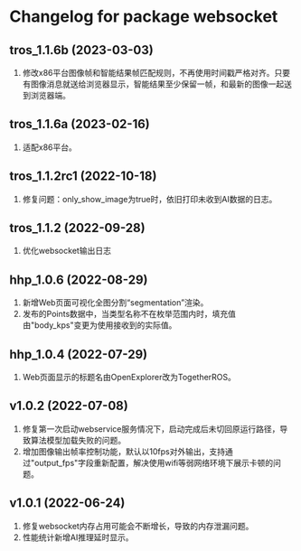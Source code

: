 # Changelog for package websocket

tros_1.1.6b (2023-03-03)
------------------
1. 修改x86平台图像帧和智能结果帧匹配规则，不再使用时间戳严格对齐。只要有图像消息就送给浏览器显示，智能结果至少保留一帧，和最新的图像一起送到浏览器端。

tros_1.1.6a (2023-02-16)
------------------
1. 适配x86平台。

tros_1.1.2rc1 (2022-10-18)
------------------
1. 修复问题：only_show_image为true时，依旧打印未收到AI数据的日志。

tros_1.1.2 (2022-09-28)
------------------
1. 优化websocket输出日志

hhp_1.0.6 (2022-08-29)
------------------
1. 新增Web页面可视化全图分割“segmentation”渲染。
2. 发布的Points数据中，当类型名称不在枚举范围内时，填充值由"body_kps"变更为使用接收到的实际值。

hhp_1.0.4 (2022-07-29)
------------------
1. Web页面显示的标题名由OpenExplorer改为TogetherROS。

v1.0.2 (2022-07-08)
------------------
1. 修复第一次启动webservice服务情况下，启动完成后未切回原运行路径，导致算法模型加载失败的问题。
2. 增加图像输出帧率控制功能，默认以10fps对外输出，支持通过"output_fps"字段重新配置，解决使用wifi等弱网络环境下展示卡顿的问题。

v1.0.1 (2022-06-24)
------------------
1. 修复websocket内存占用可能会不断增长，导致的内存泄漏问题。
2. 性能统计新增AI推理延时显示。
